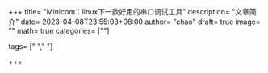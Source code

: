 +++
title= "Minicom：linux下一款好用的串口调试工具"
description= "文章简介"
date= 2023-04-08T23:55:03+08:00
author= "chao"
draft= true
image= "" 
math= true
categories= [""]

tags=  [" "," "]

+++
